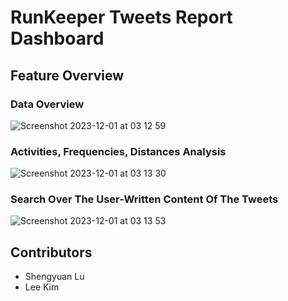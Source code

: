 # RunKeeper Tweets Report Dashboard

## Feature Overview

### Data Overview
![Screenshot 2023-12-01 at 03 12 59](https://github.com/shengyuan-lu/RunKeeper-Tweets-Report-Dashboard/assets/70995597/7ee7d585-298b-48bf-956b-b44cc3f7258a)

### Activities, Frequencies, Distances Analysis
![Screenshot 2023-12-01 at 03 13 30](https://github.com/shengyuan-lu/RunKeeper-Tweets-Report-Dashboard/assets/70995597/82fc5683-9f50-45d3-b975-9bcec253c476)

### Search Over The User-Written Content Of The Tweets
![Screenshot 2023-12-01 at 03 13 53](https://github.com/shengyuan-lu/RunKeeper-Tweets-Report-Dashboard/assets/70995597/55d536e3-e50b-4a1c-997f-a1934264ca05)


## Contributors
- Shengyuan Lu
- Lee Kim
